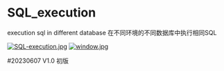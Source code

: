 # SQL_execution
execution sql in different database
在不同环境的不同数据库中执行相同SQL

[![SQL-execution.jpg](https://i.postimg.cc/HkdwdS51/SQL-execution.jpg)](https://postimg.cc/WhYF7wX5)
[![window.jpg](https://i.postimg.cc/cLFXjqzb/window.jpg)](https://postimg.cc/CRfGB2SG)


#20230607 V1.0 初版
